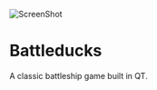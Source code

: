 ![ScreenShot](https://raw.github.com/rosenthaleric/Battleducks/master/assets/screenshot.png)

Battleducks
===========

A classic battleship game built in QT. 